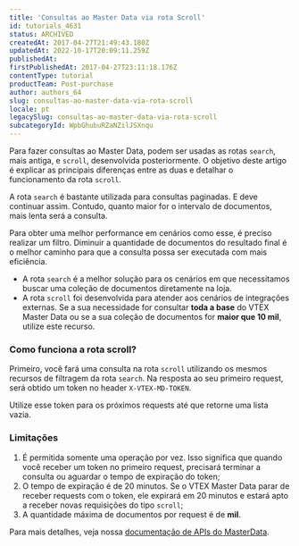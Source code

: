 ```yaml
---
title: 'Consultas ao Master Data via rota Scroll'
id: tutorials_4631
status: ARCHIVED
createdAt: 2017-04-27T21:49:43.180Z
updatedAt: 2022-10-17T20:09:11.259Z
publishedAt: 
firstPublishedAt: 2017-04-27T23:11:18.176Z
contentType: tutorial
productTeam: Post-purchase
author: authors_64
slug: consultas-ao-master-data-via-rota-scroll
locale: pt
legacySlug: consultas-ao-master-data-via-rota-scroll
subcategoryId: WpbGhubuRZaNZilJSXnqu
---
```


Para fazer consultas ao Master Data, podem ser usadas as rotas `search`, mais antiga, e `scroll`, desenvolvida posteriormente. O objetivo deste artigo é explicar as principais diferenças entre as duas e detalhar o funcionamento da rota `scroll`.

A rota `search` é bastante utilizada para consultas paginadas. E deve continuar assim. Contudo, quanto maior for o intervalo de documentos, mais lenta será a consulta.

Para obter uma melhor performance em cenários como esse, é preciso realizar um filtro. Diminuir a quantidade de documentos do resultado final é o melhor caminho para que a consulta possa ser executada com mais eficiência.

- A rota `search` é a melhor solução para os cenários em que necessitamos buscar uma coleção de documentos diretamente na loja.
- A rota `scroll` foi desenvolvida para atender aos cenários de integrações externas. Se a sua necessidade for consultar **toda a base** do VTEX Master Data ou se a sua coleção de documentos for **maior que 10 mil**, utilize este recurso.

### Como funciona a rota scroll?

Primeiro, você fará uma consulta na rota `scroll` utilizando os mesmos recursos de filtragem da rota `search`. Na resposta ao seu primeiro request, será obtido um token no header `X-VTEX-MD-TOKEN`.

Utilize esse token para os próximos requests até que retorne uma lista vazia.

### Limitações

1. É permitida somente uma operação por vez. Isso significa que quando você receber um token no primeiro request, precisará terminar a consulta ou aguardar o tempo de expiração do token;
2. O tempo de expiração é de 20 minutos. Se o VTEX Master Data parar de receber requests com o token, ele expirará em 20 minutos e estará apto a receber novas requisições do tipo `scroll`;
3. A quantidade máxima de documentos por request é de **mil**.

Para mais detalhes, veja nossa [documentação de APIs do MasterData](https://developers.vtex.com/reference/master-data-api-v1-overview).


